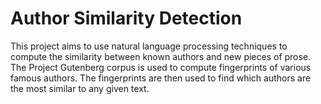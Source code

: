# Author Similarity Detection

This project aims to use natural language processing techniques to compute the
similarity between known authors and new pieces of prose.  The Project Gutenberg
corpus is used to compute fingerprints of various famous authors.  The
fingerprints are then used to find which authors are the most similar to any
given text.

